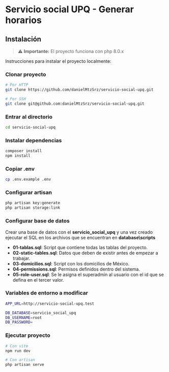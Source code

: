 # Servicio social UPQ - Generar horarios

## Instalación

> ⚠️ **Importante:** El proyecto funciona con php 8.0.x


Instrucciones para instalar el proyecto localmente:

### Clonar proyecto

```bash
# Por HTTP
git clone https://github.com/danielMtzSrz/servicio-social-upq.git

# Por SSH
git clone git@github.com:danielMtzSrz/servicio-social-upq.git
```
### Entrar al directorio
```bash
cd servicio-social-upq
```
### Instalar dependencias
```bash
composer install
npm install
```

### Copiar .env
```bash
cp .env.example .env
```

### Configurar artisan
```bash
php artisan key:generate
php artisan storage:link
```

### Configurar base de datos
Crear una base de datos con el **servicio_social_upq** y una vez creado ejecutar el SQL en los archivos que se encuentran en **database\scripts**
- **01-tablas.sql**: Script que contiene todas las tablas del proyecto.
- **02-static-tables.sql**: Datos que deben de existir antes de empezar a trabajar.
- **03-domicilios.sql**: Script con los domicilios de México.
- **04-permissions.sql**: Permisos definidos dentro del sistema.
- **05-role-user.sql**: Se le asigna el superadmin al usuario con el id que se defina en el tercer valor.

### Variables de entorno a modificar
```bash
APP_URL=http://servicio-social-upq.test

DB_DATABASE=servicio_social_upq
DB_USERNAME=root
DB_PASSWORD=
```

### Ejecutar proyecto
```bash
# Con vite
npm run dev

# Con artisan
php artisan serve
```